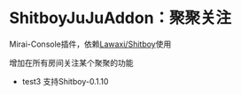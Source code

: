 # ShitboyJuJuAddon：聚聚关注

Mirai-Console插件，依赖[Lawaxi/Shitboy](https://github.com/Lawaxi/ShitBoy)使用

增加在所有房间关注某个聚聚的功能

- test3 支持Shitboy-0.1.10